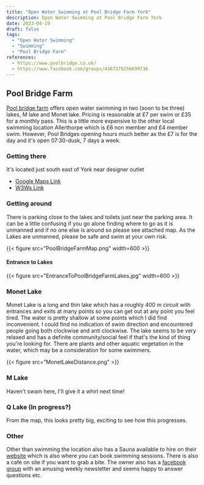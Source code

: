 ```yaml
---
title: "Open Water Swimming at Pool Bridge Farm York"
description: Open Water Swimming at Pool Bridge Farm York
date: 2023-04-19
draft: false
tags:
  - "Open Water Swimming"
  - "Swimming"
  - "Pool Bridge Farm"
references:
  - https://www.poolbridge.co.uk/
  - https://www.facebook.com/groups/4367376256699736
---
```

## Pool Bridge Farm
[Pool bridge farm](https://www.poolbridge.co.uk/) offers open water swimming in two (soon to be three) lakes, M lake and Monet lake. Pricing is reasonable at £7 per swim or £35 for a monthly pass. This is a little more expensive to the other local swimming location Allerthorpe which is £6 non member and £4 member swim. However, Pool Bridges opening hours much better as the £7 is for the day and it's open 07:30-dusk, 7 days a week. 

### Getting there
It's located just south east of York near designer outlet
* [Google Maps Link](https://www.google.com/maps/place/Pool+Bridge+Farm/@53.9095008,-1.0282858,16.42z/data=!4m9!3m8!1s0x48792ff7fd48b67d:0x708f7f2e7511f740!5m2!4m1!1i2!8m2!3d53.9096506!4d-1.025494!16s%2Fg%2F1v41zzrs)
* [W3Ws Link](///overhaul.worksheet.detective)

### Getting around
There is parking close to the lakes and toilets just near the parking area. It can be a little confusing if you go alone finding where to go as it is unmanned and if no one else is around so please see attached map. As the Lakes are unmanned, please be safe and swim at your own risk.

{{< figure src="PoolBridgeFarmMap.png" width=600 >}}

#### Entrance to Lakes
{{< figure src="EntranceToPoolBridgeFarmLakes.jpg" width=600 >}}

### Monet Lake 
Monet Lake is a long and thin lake which has a roughly 400 m circuit with entrances and exits at many points so you can get out at any point you feel tired. The water is pretty shallow at some points which I did find inconvenient. I could find no indication of swim direction and encountered people going both clockwise and anti clockwise. The lake seems to be very relaxed and has a definite community/social feel if that's the kind of thing you're looking for. There are plants and other aquatic vegetation in the water, which may be a consideration for some swimmers.

{{< figure src="MonetLakeDistance.png" >}}

### M Lake
Haven't swam here, I'll give it a whirl next time!

### Q Lake (In progress?)
From the map, this looks pretty big, exciting to see how this progresses.

### Other
Other than swimming the location also has a Sauna available to hire on their [website](https://www.poolbridge.co.uk/online-booking) which is also where you can book swimming sessions. There is also a café on site if you want to grab a bite. The owner also has a [facebook group](https://www.facebook.com/groups/4367376256699736) with an amusing weekly newsletter and seems happy to answer questions etc.
